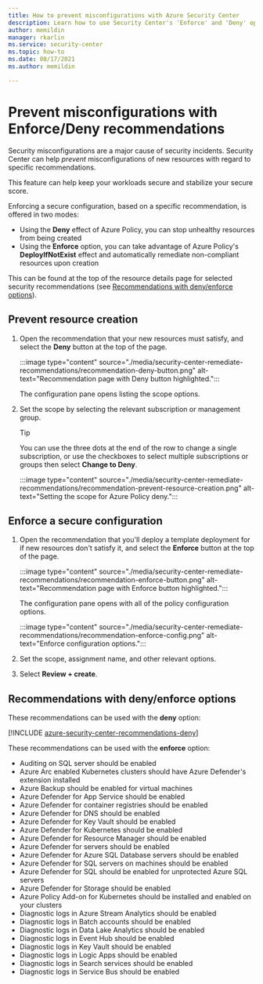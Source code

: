 ```yaml
---
title: How to prevent misconfigurations with Azure Security Center
description: Learn how to use Security Center's 'Enforce' and 'Deny' options on the recommendations details pages
author: memildin
manager: rkarlin
ms.service: security-center
ms.topic: how-to
ms.date: 08/17/2021
ms.author: memildin

---
```


# Prevent misconfigurations with Enforce/Deny recommendations

Security misconfigurations are a major cause of security incidents. Security Center can help *prevent* misconfigurations of new resources with regard to specific recommendations. 

This feature can help keep your workloads secure and stabilize your secure score.

Enforcing a secure configuration, based on a specific recommendation, is offered in two modes:

- Using the **Deny** effect of Azure Policy, you can stop unhealthy resources from being created
- Using the **Enforce** option, you can take advantage of Azure Policy's **DeployIfNotExist** effect and automatically remediate non-compliant resources upon creation

This can be found at the top of the resource details page for selected security recommendations (see [Recommendations with deny/enforce options](#recommendations-with-denyenforce-options)).

## Prevent resource creation

1. Open the recommendation that your new resources must satisfy, and select the **Deny** button at the top of the page.

    :::image type="content" source="./media/security-center-remediate-recommendations/recommendation-deny-button.png" alt-text="Recommendation page with Deny button highlighted.":::

    The configuration pane opens listing the scope options. 

1. Set the scope by selecting the relevant subscription or management group.

    > [!TIP]
    > You can use the three dots at the end of the row to change a single subscription, or use the checkboxes to select multiple subscriptions or groups then select **Change to Deny**.

    :::image type="content" source="./media/security-center-remediate-recommendations/recommendation-prevent-resource-creation.png" alt-text="Setting the scope for Azure Policy deny.":::


## Enforce a secure configuration

1. Open the recommendation that you'll deploy a template deployment for if new resources don't  satisfy it, and select the **Enforce** button at the top of the page.

    :::image type="content" source="./media/security-center-remediate-recommendations/recommendation-enforce-button.png" alt-text="Recommendation page with Enforce button highlighted.":::

    The configuration pane opens with all of the policy configuration options. 

    :::image type="content" source="./media/security-center-remediate-recommendations/recommendation-enforce-config.png" alt-text="Enforce configuration options.":::

1. Set the scope, assignment name, and other relevant options.

1. Select **Review + create**.

## Recommendations with deny/enforce options

These recommendations can be used with the **deny** option:

[!INCLUDE [azure-security-center-recommendations-deny](../../includes/asc/recommendations-with-deny.md)]

These recommendations can be used with the **enforce** option:

- Auditing on SQL server should be enabled
- Azure Arc enabled Kubernetes clusters should have Azure Defender's extension installed
- Azure Backup should be enabled for virtual machines
- Azure Defender for App Service should be enabled
- Azure Defender for container registries should be enabled
- Azure Defender for DNS should be enabled
- Azure Defender for Key Vault should be enabled
- Azure Defender for Kubernetes should be enabled
- Azure Defender for Resource Manager should be enabled
- Azure Defender for servers should be enabled
- Azure Defender for Azure SQL Database servers should be enabled
- Azure Defender for SQL servers on machines should be enabled
- Azure Defender for SQL should be enabled for unprotected Azure SQL servers
- Azure Defender for Storage should be enabled
- Azure Policy Add-on for Kubernetes should be installed and enabled on your clusters
- Diagnostic logs in Azure Stream Analytics should be enabled
- Diagnostic logs in Batch accounts should be enabled
- Diagnostic logs in Data Lake Analytics should be enabled
- Diagnostic logs in Event Hub should be enabled
- Diagnostic logs in Key Vault should be enabled
- Diagnostic logs in Logic Apps should be enabled
- Diagnostic logs in Search services should be enabled
- Diagnostic logs in Service Bus should be enabled